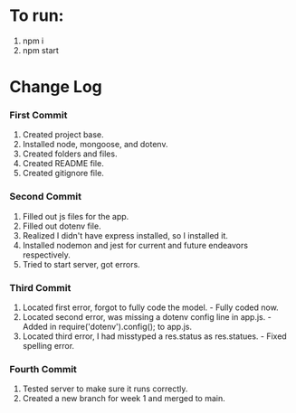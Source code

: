 # To run:
1. npm i
2. npm start

# Change Log

### First Commit
1. Created project base.
2. Installed node, mongoose, and dotenv.
3. Created folders and files.
4. Created README file.
5. Created gitignore file.

### Second Commit
1. Filled out js files for the app.
2. Filled out dotenv file.
3. Realized I didn't have express installed, so I installed it.
4. Installed nodemon and jest for current and future endeavors respectively.
5. Tried to start server, got errors.

### Third Commit
1. Located first error, forgot to fully code the model. - Fully coded now.
2. Located second error, was missing a dotenv config line in app.js. - Added in require('dotenv').config(); to app.js.
3. Located third error, I had misstyped a res.status as res.statues. - Fixed spelling error.

### Fourth Commit
1. Tested server to make sure it runs correctly.
2. Created a new branch for week 1 and merged to main.